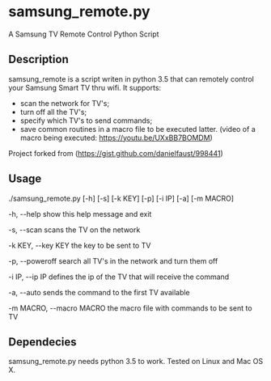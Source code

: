# samsung_remote.py
A Samsung TV Remote Control Python Script

## Description
samsung_remote is a script writen in python 3.5 that can remotely control your Samsung Smart TV thru wifi. It supports:

- scan the network for TV's;
- turn off all the TV's;
- specify which TV's to send commands;
- save common routines in a macro file to be executed latter. (video of a macro being executed: https://youtu.be/UXxBB7BOMDM)

Project forked from (https://gist.github.com/danielfaust/998441)

## Usage
./samsung_remote.py [-h] [-s] [-k KEY] [-p] [-i IP] [-a] [-m MACRO]

  -h, --help              show this help message and exit
  
  -s, --scan              scans the TV on the network
  
  -k KEY, --key KEY       the key to be sent to TV
  
  -p, --poweroff          search all TV's in the network and turn them off
  
  -i IP, --ip IP          defines the ip of the TV that will receive the command
  
  -a, --auto              sends the command to the first TV available
  
  -m MACRO, --macro MACRO the macro file with commands to be sent to TV

## Dependecies
samsung_remote.py needs python 3.5 to work. Tested on Linux and Mac OS X.
